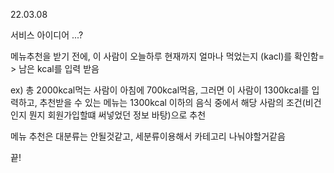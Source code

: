 22.03.08



서비스 아이디어 ...?



메뉴추천을 받기 전에, 이 사람이 오늘하루 현재까지 얼마나 먹었는지 (kacl)를 확인함= > 남은 kcal를 입력 받음

ex) 총 2000kcal먹는 사람이 아침에 700kcal먹음, 그러면
이 사람이  1300kcal를 입력하고, 
추천받을 수 있는 메뉴는 1300kcal 이하의 음식 중에서 해당 사람의 조건(비건인지 뭔지 회원가입할떄 써넣었던 정보 바탕)으로 추천





메뉴 추천은 대분류는 안될것같고, 세분류이용해서 카테고리 나눠야할거같음 



끝! 
